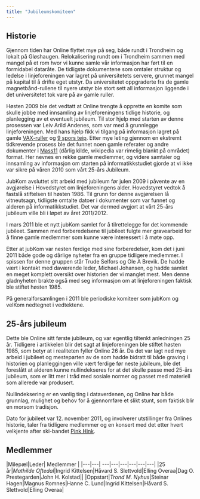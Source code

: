 ```yaml
---
title: "Jubileumskomiteen"
---
```


Historie
--------

Gjennom tiden har Online flyttet mye på seg, både rundt i Trondheim og
lokalt på Gløshaugen. Relokalisering rundt om i Trondheim sammen med
mangel på et rom hvor vi kunne samle vår informasjon har ført til en
formidabel dataråte. De tidligste dokumentene som omtaler struktur og
ledelse i linjeforeningen var lagret på universitetets servere, grunnet
mangel på kapital til å drifte eget utstyr. Da universitetet oppgraderte
fra de gamle magnetbånd-rullene til nyere utstyr ble stort sett all
informasjon liggende i det universitetet tok vare på av gamle ruller.

Høsten 2009 ble det vedtatt at Online trengte å opprette en komite som
skulle jobbe med innsamling av linjeforeningens tidlige historie, og
planlegging av et eventuelt jubileum. Til stor hjelp med starten av
denne prosessen var Leiv Arild Andenes, som var med å grunnlegge
linjeforeningen. Med hans hjelp fikk vi tilgang på informasjon lagret på
gamle [VAX-ruller][] og [9 spors teip][]. Etter mye leting gjennom en
ekstremt tidkrevende prosess ble det funnet noen gamle referater og
andre dokumenter i [Mass11][] (dårlig kilde, wikipedia var rimelig
blankt på området) format. Her nevnes en rekke gamle medlemmer, og
videre samtaler og innsamling av informasjon om starten på
informatikkstudiet gjorde at vi ikke var sikre på våren 2010 som vårt
25-års Jubileum.

JubKom avsluttet sitt arbeid med jubileum før julen 2009 i påvente av en
avgjørelse i Hovedstyret om linjeforeningens alder. Hovedstyret vedtok å
fastslå stiftelsen til høsten 1986. Til grunn for denne avgjørelsen lå
vitneutsagn, tidligste omtalte datoer i dokumenter som var funnet og
alderen på informatikkstudiet. Det var dermed avgjort at vårt 25-års
jubileum ville bli i løpet av året 2011/2012.

I mars 2011 ble et nytt jubKom samlet for å tilrettelegge for det
kommende jubileet. Sammen med forberedelsene til jubileet fulgte mer
gravearbeid for å finne gamle medlemmer som kunne være interessert i å
møte opp.

Etter at jubKom var nesten ferdige med sine forberedelser, kom det i
juni 2011 både gode og dårlige nyheter fra en gruppe tidligere
medlemmer. I spissen for denne gruppen står Trude Selfors og Ole A
Brevik. De hadde vært i kontakt med daværende leder, Michael Johansen,
og hadde samlet en meget komplett oversikt over historien der vi manglet
mest. Men denne gladnyheten brakte også med seg informasjon om at
linjeforeningen faktisk ble stiftet høsten 1985.

På generalforsamlingen i 2011 ble periodiske komiteer som jubKom og
velKom nedtegnet i vedtektene.

25-års jubileum
---------------

Dette ble Online sitt første jubileum, og var egentlig tiltenkt
anledningen 25 år. Tidligere i artikkelen blir det sagt at
linjeforeningen ble stiftet høsten 1985, som betyr at i realiteten
fyller Online 26 år. Da det var lagt ned mye arbeid i jubileet og
mesteparten av de som hadde bidratt til både graving i historien og
planleggingen ville vært ferdige før neste jubileum, ble det foreslått
at alderen kunne nullindekseres for at det skulle passe med 25-års
jubileum, som er litt mer i tråd med sosiale normer og passet med materiell som allerede var produsert.

Nullindeksering er en vanlig ting i dataverdenen, og Online har både
grunnlag, mulighet og behov for å gjennomføre et slikt stunt, som
faktisk blir en morsom tradisjon.

Dato for jubileet var 12. november 2011, og involverer utstillinger fra
Onlines historie, taler fra tidligere medlemmer og en konsert med det
etter hvert velkjente after ski-bandet [Pink Hink][].

Medlemmer
---------

|Milepæl|Leder|      Medlemmer      |
|---|---| ---|---|---|---|---|---|
|25 år|*Mathilde Oftedal*|Ingrid Kittelsen|Håvard S. Slettvold|Elling Overaa|Dag O. Prestegarden|John H. Kolstad||
|Oppstart|*Trond M. Nyhus*|Steinar Hagen|Magnus Romnes|Hanne C. Lund|Ingrid Kittelsen|Håvard S. Slettvold|Elling Overaa|


  [Pink Hink]: http://pinkhink.se/
  [VAX-ruller]: http://en.wikipedia.org/wiki/VAX
  [9 spors teip]: http://en.wikipedia.org/wiki/9_track_tape
  [Mass11]: http://www.stanq.com/blog/?p=11